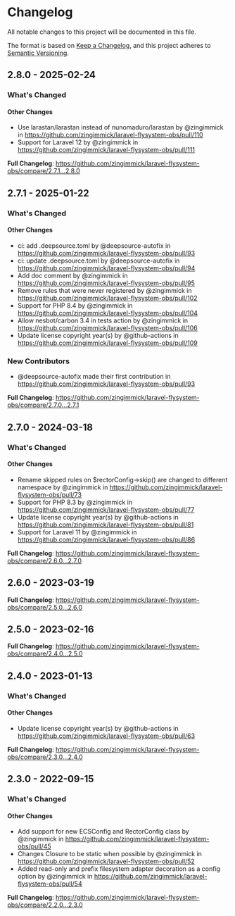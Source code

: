 # Changelog

All notable changes to this project will be documented in this file.

The format is based on [Keep a Changelog](https://keepachangelog.com/en/1.0.0/),
and this project adheres to [Semantic Versioning](https://semver.org/spec/v2.0.0.html).

<!-- changelog-linker -->
## 2.8.0 - 2025-02-24

<!-- Release notes generated using configuration in .github/release.yml at master -->
### What's Changed

#### Other Changes

* Use larastan/larastan instead of nunomaduro/larastan by @zingimmick in https://github.com/zingimmick/laravel-flysystem-obs/pull/110
* Support for Laravel 12 by @zingimmick in https://github.com/zingimmick/laravel-flysystem-obs/pull/111

**Full Changelog**: https://github.com/zingimmick/laravel-flysystem-obs/compare/2.7.1...2.8.0

## 2.7.1 - 2025-01-22

<!-- Release notes generated using configuration in .github/release.yml at master -->
### What's Changed

#### Other Changes

* ci: add .deepsource.toml by @deepsource-autofix in https://github.com/zingimmick/laravel-flysystem-obs/pull/93
* ci: update .deepsource.toml by @deepsource-autofix in https://github.com/zingimmick/laravel-flysystem-obs/pull/94
* Add doc comment by @zingimmick in https://github.com/zingimmick/laravel-flysystem-obs/pull/95
* Remove rules that were never registered by @zingimmick in https://github.com/zingimmick/laravel-flysystem-obs/pull/102
* Support for PHP 8.4 by @zingimmick in https://github.com/zingimmick/laravel-flysystem-obs/pull/104
* Allow nesbot/carbon 3.4 in tests action by @zingimmick in https://github.com/zingimmick/laravel-flysystem-obs/pull/106
* Update license copyright year(s) by @github-actions in https://github.com/zingimmick/laravel-flysystem-obs/pull/109

### New Contributors

* @deepsource-autofix made their first contribution in https://github.com/zingimmick/laravel-flysystem-obs/pull/93

**Full Changelog**: https://github.com/zingimmick/laravel-flysystem-obs/compare/2.7.0...2.7.1

## 2.7.0 - 2024-03-18

<!-- Release notes generated using configuration in .github/release.yml at master -->
### What's Changed

#### Other Changes

* Rename skipped rules on $rectorConfig->skip() are changed to different namespace by @zingimmick in https://github.com/zingimmick/laravel-flysystem-obs/pull/73
* Support for PHP 8.3 by @zingimmick in https://github.com/zingimmick/laravel-flysystem-obs/pull/77
* Update license copyright year(s) by @github-actions in https://github.com/zingimmick/laravel-flysystem-obs/pull/81
* Support for Laravel 11 by @zingimmick in https://github.com/zingimmick/laravel-flysystem-obs/pull/86

**Full Changelog**: https://github.com/zingimmick/laravel-flysystem-obs/compare/2.6.0...2.7.0

## 2.6.0 - 2023-03-19

<!-- Release notes generated using configuration in .github/release.yml at master -->
**Full Changelog**: https://github.com/zingimmick/laravel-flysystem-obs/compare/2.5.0...2.6.0

## 2.5.0 - 2023-02-16

<!-- Release notes generated using configuration in .github/release.yml at master -->
**Full Changelog**: https://github.com/zingimmick/laravel-flysystem-obs/compare/2.4.0...2.5.0

## 2.4.0 - 2023-01-13

<!-- Release notes generated using configuration in .github/release.yml at master -->
### What's Changed

#### Other Changes

- Update license copyright year(s) by @github-actions in https://github.com/zingimmick/laravel-flysystem-obs/pull/63

**Full Changelog**: https://github.com/zingimmick/laravel-flysystem-obs/compare/2.3.0...2.4.0

## 2.3.0 - 2022-09-15

<!-- Release notes generated using configuration in .github/release.yml at master -->
### What's Changed

#### Other Changes

- Add support for new ECSConfig and RectorConfig class by @zingimmick in https://github.com/zingimmick/laravel-flysystem-obs/pull/45
- Changes Closure to be static when possible by @zingimmick in https://github.com/zingimmick/laravel-flysystem-obs/pull/52
- Added read-only and prefix filesystem adapter decoration as a config option by @zingimmick in https://github.com/zingimmick/laravel-flysystem-obs/pull/54

**Full Changelog**: https://github.com/zingimmick/laravel-flysystem-obs/compare/2.2.0...2.3.0
